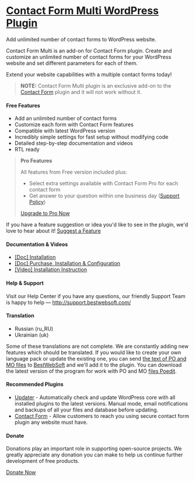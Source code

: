 <a href="https://bestwebsoft.com/products/wordpress/plugins/contact-form-multi/" target=_blank>Contact Form Multi WordPress Plugin</a>
========================

Add unlimited number of contact forms to WordPress website.

<p>Contact Form Multi is an add-on for Contact Form plugin. Create and customize an unlimited number of contact forms for your WordPress website and set different parameters for each of them.</p>

<p>Extend your website capabilities with a multiple contact forms today!</p>

<blockquote>
  <p><strong>NOTE:</strong> Contact Form Multi plugin is an exclusive add-on to the <a href="http://bestwebsoft.com/products/wordpress/plugins/contact-form/?k=9731bbeeae59e0c2a563276580a4ecd9">Contact Form</a> plugin and it will not work without it.</p>
</blockquote>


<div class='video'></div>


<h4>Free Features</h4>

<ul>
<li>Add an unlimited number of contact forms</li>
<li>Customize each form with Contact Form features</li>
<li>Compatible with latest WordPress version</li>
<li>Incredibly simple settings for fast setup without modifying code</li>
<li>Detailed step-by-step documentation and videos</li>
<li>RTL ready</li>
</ul>

<blockquote>
  <p><strong>Pro Features</strong></p>
  
  <p>All features from Free version included plus:</p>
  
  <ul>
  <li>Select extra settings available with Contact Form Pro for each contact form</li>
  <li>Get answer to your question within one business day (<a href="http://bestwebsoft.com/support-policy/">Support Policy</a>)</li>
  </ul>
  
  <p><a href="http://bestwebsoft.com/products/wordpress/plugins/contact-form-multi/?k=ca084ecca327503cef9ee2ae5a1f672e">Upgrade to Pro Now</a></p>
</blockquote>

<p>If you have a feature suggestion or idea you'd like to see in the plugin, we'd love to hear about it! <a href="http://support.bestwebsoft.com/hc/en-us/requests/new">Suggest a Feature</a></p>

<h4>Documentation &#38; Videos</h4>

<ul>
<li><a href="https://docs.google.com/document/d/189LPZKN3tzn_eykAhI-3hAmaISHy272AcJfywDfwr4U/">[Doc] Installation</a></li>
<li><a href="https://docs.google.com/document/d/1IqXIdfSsGPiRm6vM0G0BTwcOdJo1vTS1fatSVnyYOZA/">[Doc] Purchase, Installation &#38; Configuration</a></li>
<li><a href="https://www.youtube.com/watch?v=msD6J_oSLNQ">[Video] Installation Instruction</a></li>
</ul>

<h4>Help &#38; Support</h4>

<p>Visit our Help Center if you have any questions, our friendly Support Team is happy to help &#8212; <a href="http://support.bestwebsoft.com/">http://support.bestwebsoft.com/</a></p>

<h4>Translation</h4>

<ul>
<li>Russian (ru_RU)</li>
<li>Ukrainian (uk)</li>
</ul>

<p>Some of these translations are not complete. We are constantly adding new features which should be translated. If you would like to create your own language pack or update the existing one, you can send <a href="http://codex.wordpress.org/Translating_WordPress">the text of PO and MO files</a> to <a href="http://support.bestwebsoft.com/hc/en-us/requests/new">BestWebSoft</a> and we'll add it to the plugin. You can download the latest version of the program for work with PO and MO <a href="http://www.poedit.net/download.php">files Poedit</a>.</p>

<h4>Recommended Plugins</h4>

<ul>
<li><a href="http://bestwebsoft.com/products/wordpress/plugins/updater/?k=1ded37c8694c43b6052cf50672552776">Updater</a> - Automatically check and update WordPress core with all installed plugins to the latest versions. Manual mode, email notifications and backups of all your files and database before updating.</li>
<li><a href="http://bestwebsoft.com/products/wordpress/plugins/contact-form/?k=9731bbeeae59e0c2a563276580a4ecd9">Contact Form</a> - Allow customers to reach you using secure contact form plugin any website must have.</li>
</ul>

<h4>Donate</h4>

<p>Donations play an important role in supporting open-source projects. We greatly appreciate any donation you can make to help us continue further development of free products.</p>

<p><a href="http://bestwebsoft.com/donate/">Donate Now</a></p>